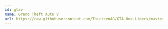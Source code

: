 ```yaml
---
id: gtav
name: Grand Theft Auto V
url: https://raw.githubusercontent.com/ThirteenAG/GTA-One-Liners/master/GTAV/gtavwd.json
---
```


